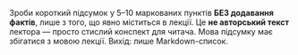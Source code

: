 Зроби короткий підсумок у 5–10 маркованих пунктів **БЕЗ додавання фактів**, лише з того, що явно міститься в лекції. 
Це **не авторський текст** лектора — просто стислий конспект для читача.
Мова підсумку має збігатися з мовою лекції.
Вихід: лише Markdown-список.
